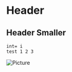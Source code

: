 # Header
## Header Smaller
```
int= i
test 1 2 3
```
![Picture](https://media.istockphoto.com/id/1154370446/de/foto/lustiger-waschb%C3%A4r-in-gr%C3%BCner-sonnenbrille-zeigt-eine-rock-geste-isoliert-auf-wei%C3%9Fem-hintergrund.jpg?s=612x612&w=0&k=20&c=_yIMUxhfWWEAlxAry_O2Dgpda2dgB-pK998rms7CpJ4=)
